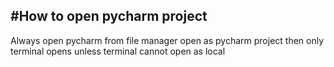 #How to open pycharm project
----------------------------
Always open pycharm from file manager open as pycharm project then only terminal opens unless terminal cannot open as local
